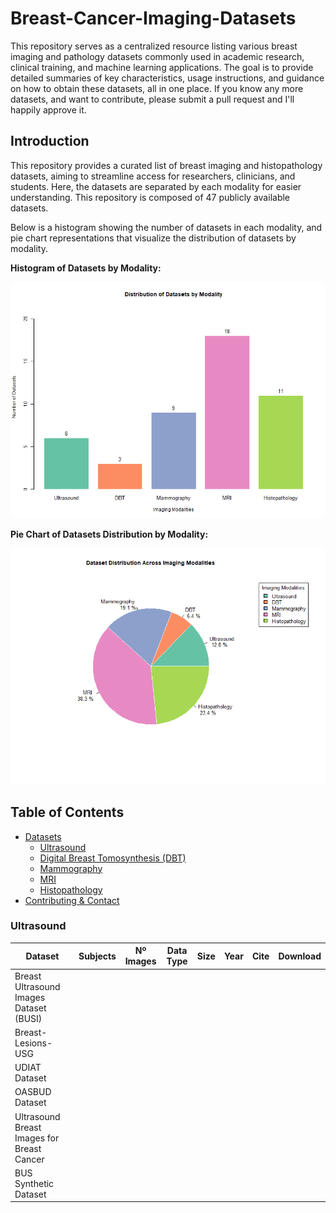# Breast-Cancer-Imaging-Datasets
This repository serves as a centralized resource listing various breast imaging and pathology datasets commonly used in academic research, clinical training, and machine learning applications. The goal is to provide detailed summaries of key characteristics, usage instructions, and guidance on how to obtain these datasets, all in one place.
If you know any more datasets, and want to contribute, please submit a pull request and I'll happily approve it.

## Introduction

This repository provides a curated list of breast imaging and histopathology datasets, aiming to streamline access for researchers, clinicians, and students. Here, the datasets are separated by each modality for easier understanding. This repository is composed of 47 publicly available datasets.

Below is a histogram showing the number of datasets in each modality, and pie chart representations that visualize the distribution of datasets by modality.

**Histogram of Datasets by Modality:**

![Histogram of Datasets by Modality](images/histogram.png "Histogram")

**Pie Chart of Datasets Distribution by Modality:**

![Pie Chart of Datasets Distribution](images/piechart.png "Pie Chart")

## Table of Contents
- [Datasets](#datasets)
  - [Ultrasound](#ultrasound)
  - [Digital Breast Tomosynthesis (DBT)](#digital-breast-tomosynthesis-dbt)
  - [Mammography](#mammography)
  - [MRI](#mri)
  - [Histopathology](#histopathology)
- [Contributing & Contact](#contributing--contact)

### Ultrasound

| Dataset                                 | Subjects | Nº Images | Data Type        | Size   | Year | Cite | Download |
|------------------------------------------|----------|-----------|------------------|--------|------|------|----------|
| Breast Ultrasound Images Dataset (BUSI)  |          |           |                  |        |      |      |          |
| Breast-Lesions-USG                       |          |           |                  |        |      |      |          |
| UDIAT Dataset                            |          |           |                  |        |      |      |          |
| OASBUD Dataset                           |          |           |                  |        |      |      |          |
| Ultrasound Breast Images for Breast Cancer |        |           |                  |        |      |      |          |
| BUS Synthetic Dataset                    |          |           |                  |        |      |      |          |

